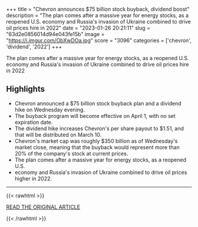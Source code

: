 +++
title = "Chevron announces $75 billion stock buyback, dividend boost"
description = "The plan comes after a massive year for energy stocks, as a reopened U.S. economy and Russia's invasion of Ukraine combined to drive oil prices hire in 2022"
date = "2023-01-26 20:21:11"
slug = "63d2e0856014d94e043fe15b"
image = "https://i.imgur.com/ObXwDOa.jpg"
score = "3096"
categories = ['chevron', 'dividend', '2022']
+++

The plan comes after a massive year for energy stocks, as a reopened U.S. economy and Russia's invasion of Ukraine combined to drive oil prices hire in 2022

## Highlights

- Chevron announced a $75 billion stock buyback plan and a dividend hike on Wednesday evening.
- The buyback program will become effective on April 1, with no set expiration date.
- The dividend hike increases Chevron's per share payout to $1.51, and that will be distributed on March 10.
- Chevron's market cap was roughly $350 billion as of Wednesday's market close, meaning that the buyback would represent more than 20% of the company's stock at current prices.
- The plan comes after a massive year for energy stocks, as a reopened U.S.
- economy and Russia's invasion of Ukraine combined to drive oil prices higher in 2022.

---

{{< rawhtml >}}
  <p class="article-category">
    <a target="_blank" href="https://www.cnbc.com/2023/01/25/chevron-announces-75-billion-stock-buyback-dividend-boost.html">READ THE ORIGINAL ARTICLE</a>
  </p>
{{< /rawhtml >}}
